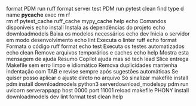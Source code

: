 format
PDM run ruff format server
test
PDM run pytest
clean
find  type d name __pycache__ exec rm rf  
rm rf pytest_cache ruff_cache mypy_cache
help
echo Comandos disponíveis
echo  install Instala as dependências do projeto
echo  downloadmodels Baixa os modelos necessários
echo  dev Inicia o servidor em modo desenvolvimento
echo  lint Executa o linter ruff
echo  format Formata o código ruff format
echo  test Executa os testes automatizados
echo  clean Remove arquivos temporários e caches
echo  help Mostra esta mensagem de ajuda
Resumo
 Copilot ajuda mas só tech lead Slice entrega Makefile sem erro limpo e idiomático
 Remova duplicidades mantenha indentação com TAB e revise sempre após sugestões automáticas
Se quiser posso aplicar o ajuste direto no arquivo
Só sinalizar
makefile
install
pdm install
downloadmodels
python3 serverdownload_modelspy
pdm run uvicorn serverappapp host 0000 port 11001 reload
makefile
PHONY install downloadmodels dev lint format test clean help